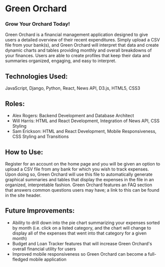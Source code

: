 # Green Orchard

### Grow Your Orchard Today!

Green Orchard is a financial management application designed to give users a detailed overview of their recent expenditures. Simply upload a CSV file from your bank(s), and Green Orchard will interpret that data and create dynamic charts and tables providing monthly and overall breakdowns of your finances. Users are able to create profiles that keep their data and summaries organized, engaging, and easy to interpret.

## Technologies Used:
JavaScript, Django, Python, React, News API, D3.js, HTML5, CSS3

## Roles:
- Alex Rogers: Backend Development and Database Architect
- Will Harris: HTML and React Development, Integration of News API, CSS Styling
- Sam Erickson: HTML and React Development, Mobile Responsiveness, CSS Styling and Transitions

## How to Use:
Register for an account on the home page and you will be given an option to upload a CSV file from any bank for which you wish to track expenses. Upon doing so, Green Orchard will use this file to automatically generate graphical summaries and tables that display the expenses in the file in an organized, interpretable fashion. Green Orchard features an FAQ section that answers common questions users may have; a link to this can be found in the site header.

## Future Improvements:
- Ability to drill down into the pie chart summarizing your expenses sorted by month (i.e. click on a listed category, and the chart will change to display all of the expenses that went into that category for a given month)
- Budget and Loan Tracker features that will increase Green Orchard's overall financial utility for users
- Improved mobile responsiveness so Green Orchard can become a full-fledged mobile application
